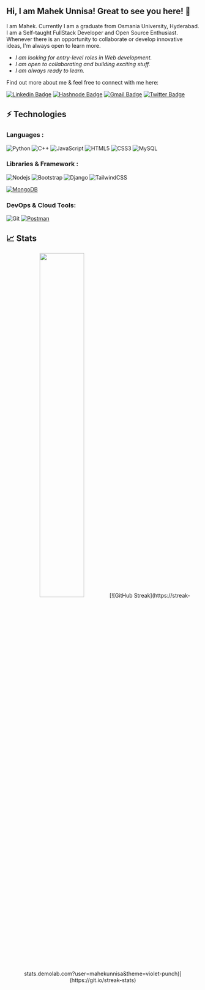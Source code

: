 ## Hi, I am Mahek Unnisa! Great to see you here! 👋

I am Mahek. Currently I am a graduate from Osmania University, Hyderabad. 
I am a Self-taught FullStack Developer and Open Source Enthusiast. Whenever there is an opportunity to collaborate or develop innovative ideas, I'm always open to learn more. 

* _I am looking for entry-level roles in Web development._
* _I am open to collaborating and building exciting stuff._
* _I am always ready to learn._

Find out more about me & feel free to connect with me here:

[![Linkedin Badge](https://img.shields.io/badge/-mahekunnisa-blue?style=flat-square&logo=Linkedin&logoColor=white&link=https://www.linkedin.com/in/mahekunnisa/)](https://www.linkedin.com/in/mahekunnisa/)
[![Hashnode Badge](https://img.shields.io/badge/-@mahekunnisa-03a57a?style=flat-square&labelColor=000000&logo=Hashnode&link=https://mahekunnisa.hashnode.dev/)](https://mahekunnisa.hashnode.dev/)
[![Gmail Badge](https://img.shields.io/badge/-mahekunnisa011@gmail.com-c14438?style=flat-square&logo=Gmail&logoColor=white&link=mailto:mahekunnisa011@gmail.com)](mailto:mahekunnisa011@gmail.com)
[![Twitter Badge](https://img.shields.io/badge/-@themahekunnisa-blue?style=flat-square&logo=Twitter&logoColor=white&link=https://twitter.com/themahekunnisa.com)](https://twitter.com/themahekunnisa)

## ⚡ Technologies

### Languages :

![Python](https://img.shields.io/badge/-Python-black?style=flat-square&logo=Python)
![C++](https://img.shields.io/badge/-C++-00599C?style=flat-square&logo=c)
![JavaScript](https://img.shields.io/badge/-JavaScript-black?style=flat-square&logo=javascript)
![HTML5](https://img.shields.io/badge/-HTML5-E34F26?style=flat-square&logo=html5&logoColor=white)
![CSS3](https://img.shields.io/badge/-CSS3-1572B6?style=flat-square&logo=css3)
![MySQL](https://img.shields.io/badge/-MySQL-black?style=flat-square&logo=mysql)

### Libraries & Framework :

![Nodejs](https://img.shields.io/badge/-Nodejs-black?style=flat-square&logo=Node.js)
![Bootstrap](https://img.shields.io/badge/-Bootstrap-563D7C?style=flat-square&logo=bootstrap)
![Django](https://img.shields.io/badge/-Django-green?style=flat-square&logo=Django)
![TailwindCSS](https://img.shields.io/badge/-TailwindCSS-blue?style=flat-square&logo=TailwindCSS)

<a href="#"><img alt="MongoDB" src ="https://img.shields.io/badge/MongoDB-%234ea94b.svg?logo=mongodb&logoColor=white"></a>

### DevOps & Cloud Tools:

![Git](https://img.shields.io/badge/-Git-black?style=flat-square&logo=git)
<a href="#"><img alt="Postman" src="https://img.shields.io/badge/Postman-FF6C37?logo=postman&logoColor=white"></a>

## 📈 Stats

<p align="center">
	
  <img width="48%" src="https://github-readme-stats.vercel.app/api?username=mahekunnisa&show_icons=true&theme=tokyonight" />
   [![GitHub Streak](https://streak-stats.demolab.com?user=mahekunnisa&theme=violet-punch)](https://git.io/streak-stats)
  
</p>
